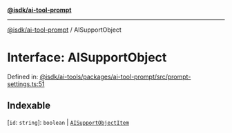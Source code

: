 [**@isdk/ai-tool-prompt**](../README.md)

***

[@isdk/ai-tool-prompt](../globals.md) / AISupportObject

# Interface: AISupportObject

Defined in: [@isdk/ai-tools/packages/ai-tool-prompt/src/prompt-settings.ts:51](https://github.com/isdk/ai-tool-prompt.js/blob/a2b49ef3337bf83b9b81d4bcb9555a8f6044965e/src/prompt-settings.ts#L51)

## Indexable

\[`id`: `string`\]: `boolean` \| [`AISupportObjectItem`](AISupportObjectItem.md)
